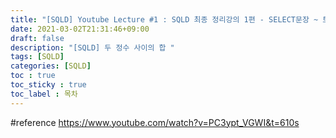 ```yaml
---
title: "[SQLD] Youtube Lecture #1 : SQLD 최종 정리강의 1편 - SELECT문장 ~ 트랜잭션 관리 언어(TCL) "
date: 2021-03-02T21:31:46+09:00
draft: false
description: "[SQLD] 두 정수 사이의 합 "
tags: [SQLD]
categories: [SQLD]
toc : true
toc_sticky : true
toc_label : 목차
---
```

 











#reference
https://www.youtube.com/watch?v=PC3ypt_VGWI&t=610s


